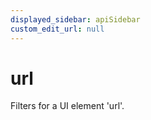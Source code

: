 ```yaml
---
displayed_sidebar: apiSidebar
custom_edit_url: null
---
```

# url

Filters for a UI element 'url'.

